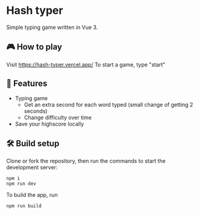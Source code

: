 # Hash typer

Simple typing game written in Vue 3.

## 🎮 How to play

Visit https://hash-typer.vercel.app/
To start a game, type "start"

## 🚀 Features
- Typing game
    - Get an extra second for each word typed (small change of getting 2 seconds)
    - Change difficulty over time
- Save your highscore locally

## 🛠 Build setup
Clone or fork the repository, then run the commands to start the development server:

```
npm i
npm run dev
```

To build the app, run

```
npm run build
```